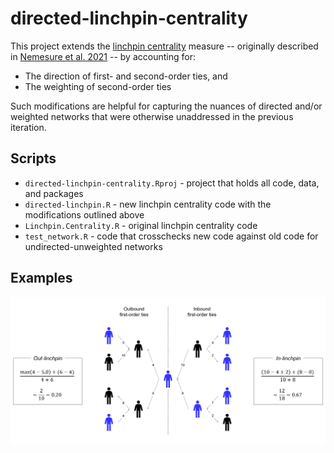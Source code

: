# directed-linchpin-centrality
This project extends the [linchpin centrality](https://github.com/mnemesure/linchpin_centrality) measure -- originally described in [Nemesure et al. 2021](https://appliednetsci.springeropen.com/articles/10.1007/s41109-021-00400-8) -- by accounting for:
  - The direction of first- and second-order ties, and 
  - The weighting of second-order ties

Such modifications are helpful for capturing the nuances of directed and/or weighted networks that were otherwise unaddressed in the previous iteration.


## Scripts
  - `directed-linchpin-centrality.Rproj` - project that holds all code, data, and packages
  - `directed-linchpin.R` - new linchpin centrality code with the modifications outlined above
  - `Linchpin.Centrality.R` - original linchpin centrality code
  - `test_network.R` - code that crosschecks new code against old code for undirected-unweighted networks


## Examples

![Illustrations](illustration.png)
